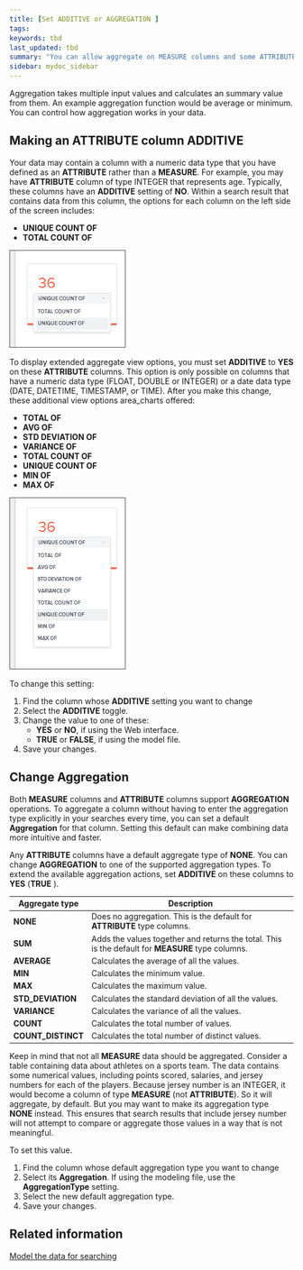 ```yaml
---
title: [Set ADDITIVE or AGGREGATION ]
tags:
keywords: tbd
last_updated: tbd
summary: "You can allow aggregate on MEASURE columns and some ATTRIBUTE columns."
sidebar: mydoc_sidebar
---
```


Aggregation takes multiple input values and calculates an summary value from them. An example aggregation function would be average or minimum. You can control how aggregation works in your data.  

## Making an ATTRIBUTE column ADDITIVE

Your data may contain a column with a numeric data type that you have defined as an **ATTRIBUTE** rather than a **MEASURE**.  For example, you may have **ATTRIBUTE** column of type INTEGER that represents age. Typically, these columns have an **ADDITIVE** setting of **NO**. Within a search result that contains data from this column, the options for each column on the left side of the screen includes:

-   **UNIQUE COUNT OF**
-   **TOTAL COUNT OF**

![](/pages/images/model_additive_model_false_options.png)

To display extended aggregate view options, you must set **ADDITIVE** to **YES** on these **ATTRIBUTE** columns. This option is only possible on columns that have a numeric data type (FLOAT, DOUBLE or INTEGER) or a date data type (DATE, DATETIME, TIMESTAMP, or TIME). After you make this change, these additional view options area_charts offered:

-   **TOTAL OF**
-   **AVG OF**
-   **STD DEVIATION OF**
-   **VARIANCE OF**
-   **TOTAL COUNT OF**
-   **UNIQUE COUNT OF**
-   **MIN OF**
-   **MAX OF**

![](/pages/images/model_additive_model_true_options.png)

To change this setting:

1. Find the column whose **ADDITIVE** setting you want to change
2. Select the **ADDITIVE** toggle.
2. Change the value to one of these:
    -   **YES** or **NO**, if using the Web interface.
    -   **TRUE** or **FALSE**, if using the model file.
3. Save your changes.


## Change Aggregation

Both **MEASURE** columns and **ATTRIBUTE** columns support **AGGREGATION** operations. To aggregate a column without having to enter the aggregation type explicitly in your searches every time, you can set a default **Aggregation** for that column. Setting this default can make combining data more intuitive and faster.

Any **ATTRIBUTE** columns have a default aggregate type of **NONE**. You can change **AGGREGATION** to one of the supported aggregation types. To extend the available aggregation actions, set **ADDITIVE** on these columns to **YES** (**TRUE** ).

|Aggregate type|Description|
|--------------|-----------|
|**NONE**|Does no aggregation. This is the default for **ATTRIBUTE** type columns.|
|**SUM**|Adds the values together and returns the total. This is the default for **MEASURE** type columns.|
|**AVERAGE**|Calculates the average of all the values.|
|**MIN** |Calculates the minimum value.|
|**MAX**|Calculates the maximum value.|
|**STD_DEVIATION**|Calculates the standard deviation of all the values.|
|**VARIANCE**|Calculates the variance of all the values.|
|**COUNT**|Calculates the total number of values.|
|**COUNT_DISTINCT**|Calculates the total number of distinct values.|


Keep in mind that not all **MEASURE** data should be aggregated. Consider a table containing data about athletes on a sports team. The data contains some numerical values, including points scored, salaries, and jersey numbers for each of the players. Because jersey number is an INTEGER, it would become a column of type **MEASURE** (not **ATTRIBUTE**). So it will aggregate, by default. But you may want to make its aggregation type **NONE** instead. This ensures that search results that include jersey number will not attempt to compare or aggregate those values in a way that is not meaningful.

To set this value.

1. Find the column whose default aggregation type you want to change
2. Select its **Aggregation**.
  If using the modeling file, use the **AggregationType** setting.
3. Select the new default aggregation type.
4. Save your changes.


## Related information  

[Model the data for searching](semantic_modeling.html#)
